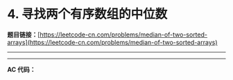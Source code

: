 # 4. 寻找两个有序数组的中位数

**题目链接：**[https://leetcode-cn.com/problems/median-of-two-sorted-arrays](https://leetcode-cn.com/problems/median-of-two-sorted-arrays)

---

<Cards card="leetcode_4_median-of-two-sorted-arrays"></Cards>

---

**AC 代码：**

```java

```
